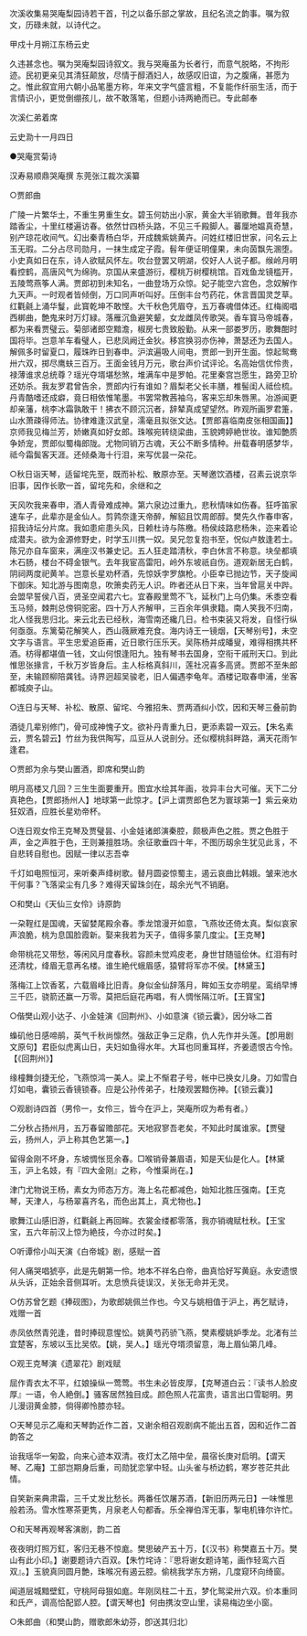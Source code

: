 <!-- { "loadSidebar": true } -->
次溪收集易哭庵梨园诗若干首，刊之以备乐部之掌故，且纪名流之韵事。嘱为叙文，历碌未就，以诗代之。

甲戍十月朔江东杨云史

久违甚念也。嘱为哭庵梨园诗叙文。我与哭庵虽为长者行，而意气脱略，不拘形迹。民初更亲见其清狂颠放，尽情于醇酒妇人，故感叹旧谊，为之腹痛，甚愿为之。惟此叙宜用六朝小品笔墨方称，年来文字气盛言粗，不复能作纤丽生活，而于言情识小，更觉倒绷孩儿，故不敢落笔，但题小诗两絶而已。专此邮奉

次溪仁弟着席

云史泐十一月四日

●哭庵赏菊诗

汉寿易顺鼎哭庵撰 东莞张江裁次溪纂

○贾郎曲

广陵一片繁华土，不重生男重生女。碧玉何妨出小家，黄金大半销歌舞。昔年我亦踏香尘，十里红楼遍访春。依然廿四桥头路，不见三千殿脚人。蕃厘地媪真奇慧，别产琼花收间气。幻出秦青杨白华，开成魏紫姚黄卉。问姓红楼旧世家，问名云上玉无瑕。二分占尽司勋月，一抹生成定子霞。髫年便证明僮果，未向茵飘先溷堕。小史真如日在东，诗人欲赋风怀左。吹台登罢又明湖，佼好人人说子都。缑岭月明看控鹤，高唐风气为绵驹。京国从来盛游衍，樱桃万树樱桃馆。百戏鱼龙镜槛开，五陵莺燕筝人满。贾郎初到未知名，一曲登场万众惊。妃子能空六宫色，念奴解作九天声。一时观者皆倾倒，万口同声听叫好。压倒丰台芍药花，休言晋国灵芝草。红氍毹上涌华鬘，此寳乾坤不敢悭。大千秋色凭眉夺，五万春魂借体还。红梅阁唱西梆曲，艶鬼来时万灯緑。落雁沉鱼避笑颦，女龙雌凤传歌哭。香车寳马帝城春，都为来看贾璧云。菊部诸郎空黯澹，椒房七贵致殷勤。从来一部娄罗历，歌舞酣时国将毕。岂意羊车看璧人，已悲凤阙迁金狄。移宫换羽亦伤神，萧瑟还为去国人。解佩多时留夏口，履珠昨日到春申。沪滨遍吸人间电，贾郎一到开生面。惊起鸳鸯卅六双，掷尽鹰蚨三百万。王面金钱月万元，歌台声价试评论。名高始信优伶贵，禄薄谁求总统尊？瑶光夺壻堪愁煞，堆满车中是罗帕。花里秦宫岂愿生，路旁卫玠还妨杀。我友罗君曾告余，贾郎内行有谁如？眉梨老父长丰膳，椎髻闺人祗俭梳。丹青酷嗜还成癖，竟日相依惟笔墨。书罢常教茜袖乌，客来忘却朱唇黑。冶游闻更却亲藩，桃李冰霜孰敢干！拂衣不顾沉沉者，辞辇真成望望然。昨观所画罗君箑，山水萧疎得师法。协律难逢汉武皇，濡毫且拟张文达。【贾郎喜临南皮张相国画】】京师我见梅兰芳，娇嫩真如好女郎。珠喉宛转绕梁曲，玉貌娉婷絶世妆。谁知艶质争娇宠，贾郎似蜀梅郎陇。尤物同销万古魂，天公不断多情种。卅载春明感梦华，祗今霜鬓客天涯。还倾桑海十行泪，来写优昙一朶花。

○秋日诣天琴，适留垞先至，既而补松、散原亦至。天琴邀饮酒楼，召素云说京华旧事，因作长歌一首，留垞先和，余继和之

天风吹我来春申，酒人青骨难成神。第六泉边过重九，悲秋情味如伤春。狂呼笛家速车子，此辈亦是金仙人。剪鹑奈逢天帝醉，解貂且饮周郎醇。樊先久作春申客，招我诗坛分片席。我如患疟患头风，日赖杜诗与陈檄。杨侯歧路悲杨朱，迩来着论成潜夫。欲为金源修野史，时学玉川携一奴。吴兄忽复抱书至，怳似卢敖逢若士。陈兄亦自车窗来，满座汉书兼史记。五人狂走踏清秋，李白休言不称意。块垒都填木石肠，楼台不碍金银气。去年我宦高雷阳，岭外东坡祇自伤。道观新居无白鹤，阴祠两度祀黄羊。岂意长星劝杯酒，先惊妖孛罗旗枪。小臣幸已抛边节，天子旋闻下御床。知北游与图南息，吹箫卖药无人识。昨者还从日下来，当年曾扈关中跸。会盟早誓侯八百，贤圣空闻君六七。宜春殿里莺不飞，延秋门上乌仍集。禾黍空看玉马频，棘荆总傍铜驼密。四十万人齐解甲，三百余年俱隶籍。南人笑我不归南，北人怪我思归北。来云北去已经秋，海雪南还纔几日。检书束装又将发，自怪行纵何亟亟。东篱菊花解笑人，西山薇厥难充食。海内诗王一镜烟，【天琴别号】，未空文字与语言。平生忠爱追臣甫，近日歌行压乐天。吴陈杨并成皤叟，难得相携共杯酒。枋得都堪值一钱，文山何恨逢阳九。独有琴书去国身，空衔干戚刑天口。到此惟思张掾言，千秋万岁皆身后。主人标格真斜川，莲社况喜多高贤。贾郎不至朱郎至，未输顾柳陪龚钱。诗界迥超吴骏老，旧人偏遇李龟年。酒楼记取春申浦，坐客都城庾子山。

○连日与天琴、补松、散原、留垞、今雅招朱、贾两酒纠小饮，因和天琴三叠前韵

酒徒几辈别修门，骨可成神愧子文。欲补丹青重九日，更添素碧一双云。【朱名素云，贾名碧云】竹丝为我供陶写，瓜豆从人说剖分。还似樱桃斜畔路，满天花雨乍逢君。

○贾郎为余与樊山置酒，即席和樊山韵

明月高楼又几回？三生生面要重开。图宜水绘其年画，妆异丰台大可催。天下二分真艳色，【贾郎扬州人】地球第一此惊才。【沪上谓贾郎色艺为寰球第一】紫云亲劝狂奴酒，应胜长星劝帝杯。

○连日观女伶王克琴及贾璧昙、小金娃诸郎演秦腔，颇极声色之胜。贾之色胜于声，金之声胜于色，王则兼擅胜场。余征歌垂四十年，不图历刼余生犹见此豸，不自悲转自慰也。因赋一律以志吾幸

千灯如电照恒河，来听秦声绛树歌。替月圆姿惊蜀主，遏云哀曲比韩娥。皱来池水干何事？飞落梁尘有几多？难得天留珠剑在，刼余光气不销磨。

○和樊山《天仙三女伶》诗原韵

一朶鞓红是国魂，天留婪尾殿余春。季龙馆漫开如意，飞燕妆还倚太真。梨似哀家声浪脆，桃为息国脸霞新。娶来我若为天子，值得多蒙几度尘。【王克琴】

命带桃花又带愁，等闲风月度春秋。容颜未觉鸡皮老，身世甘随驵侩休。红泪有时还清枕，绛眉无意再名楼。谁生絶代蛾眉感，猿臂将军亦不侯。【林黛玉】

落梅江上饮香茗，六载眉峰比旧青。身似金仙辞落月，眸如玉女亦明星。鸾绡早博三千匹，骁箭还赢一万零。莫把后庭花再唱，有人惆怅隔江听。【王寳宝】

○偕樊山观小达子、小金娃演《回荆州》、小如意演《锁云囊》，因分咏二首

蟂矶他日感啼鹃，英气千秋尚懔然。强敌正争三足鼎，仇人先作并头莲。【卽用剧文原句】君臣似虎离山日，夫妇如鱼得水年。大耳也同重耳样，齐姜遗恨古今怜。【《回荆州》】

缘橦舞剑捷无伦，飞燕惊鸿一美人。梁上不惭君子号，帐中已换女儿身。刀如雪白灯如电，囊锁云香镜锁春。应是公孙传弟子，杜陵观罢黯伤神。【《锁云囊》】

○观剧诗四首（男伶一，女伶三，皆今在沪上，哭庵所叹为希有者。）

二分秋占扬州月，五万春留赡部花。天地寂寥吾老矣，不知此时属谁家。【贾璧云，扬州人，沪上称其色艺第一。】

留得金刚不坏身，东坡惆怅觅余春。□喉销骨兼眉语，知是天仙是化人。【林黛玉，沪上名妓，有『四大金刚』之称，今惟渠尚在。】

津门尤物说王杨，素女为师态万方。海上名花都减色，始知北胜压强南。【王克琴，天津人，与杨翠喜齐名，而色出其上，真尤物也。】

歌舞江山感旧游，红氍毹上再回眸。衣裳金缕都零落，我亦销魂赋杜秋。【王宝宝，五六年前汉上惊为絶技，今亦过时矣。】

○听谭伶小叫天演《白帝城》剧，感赋一首

何人痛哭唱猇亭，此是先朝第一伶。地本不祥名白帝，曲真恰好写黄庭。永安遗恨从头诉，正始余音侧耳听。太息愤兵徒误汉，关张无命并无灵。

○仿苏曾乞题《捧砚图》，为歌郎姚佩兰作也。今又与姚相值于沪上，再乞赋诗，戏赠一首

赤凤依然青兕逢，昔时捧砚意惺忪。姚黄芍药骄飞燕，樊素樱姚妒季龙。北渚有兰宜楚客，东坡以玉比吴侬。【姚，吴人。】瑶光夺壻须留意，海上眉仙第几峰。

○观王克琴演《遗翠花》剧戏赋

屈作青衣太不平，红娘操纵一莺莺。书生未必皆皮厚，【克琴道白云：『读书人脸皮厚』一语，令人絶倒。】骚客居然独目成。颜色照人花富贵，语言出口雪聪明。男儿漫诩黄金膝，倘得卿怜膝亦轻。

○天琴见示乙庵和天琴韵近作二首，又谢余相召观剧病不能出五首，因和近作二首韵答之

诒我瑶华一匊盈，向来心迹本双清。夜灯太乙陪中垒，晨宿长庚对启明。【谓天琴、乙庵】工部岂期身后重，司勋犹恋掌中轻。山头雀与桥边鹤，寒岁苍茫共此情。

自笑新来典肃霜，三千丈发比愁长。两番任饮屠苏酒，【新旧历两元日】一味惟思般若汤。雪水性寒茶更隽，月泉老人句都香。乐全禅伯浑无事，掣电机锋尔许忙。

○和天琴再观琴客演剧，韵二首

夜夜明灯照万釭，客归无巷不惊庬。樊思破产五十万，【《汉书》称樊嘉五十万。樊山有此小印。】谢要题诗六百双。【朱竹垞诗：『思将谢女题诗笔，画作轻鸾六百双』。】玉貌真同圆月艶，珠喉况有遏云腔。偷桃我学东方朔，几度窥环向绮窗。

闻道层城黯壁釭，守桃阿母狠如庬。年刚凤柱二十五，梦化鸳梁卅六双。价本重同和氏产，调高恰配郢人腔。【谓天琴也】何由携汝空山里，读易梅边坐小窗。

○朱郎曲（和樊山韵，赠歌郎朱幼芬，卽送其归北）

